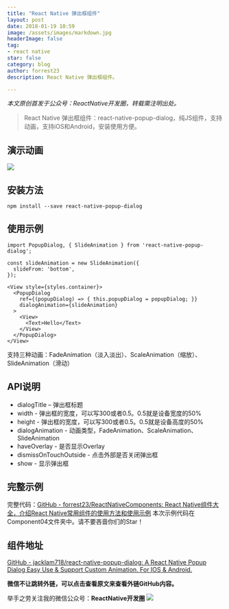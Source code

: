 ```yaml
---
title: "React Native 弹出框组件"
layout: post
date: 2018-01-19 10:59
image: /assets/images/markdown.jpg
headerImage: false
tag:
- react native
star: false
category: blog
author: forrest23
description: React Native 弹出框组件。

---
```

*本文原创首发于公众号：ReactNative开发圈，转载需注明出处。*

> React Native 弹出框组件：react-native-popup-dialog，纯JS组件，支持动画，支持iOS和Android，安装使用方便。

## 演示动画
![](http://pic.yupoo.com/forrest071/f83ea60f/9e910195.gif)

## 安装方法
`npm install --save react-native-popup-dialog`


## 使用示例
```
import PopupDialog, { SlideAnimation } from 'react-native-popup-dialog';

const slideAnimation = new SlideAnimation({
  slideFrom: 'bottom',
});

<View style={styles.container}>
  <PopupDialog
    ref={(popupDialog) => { this.popupDialog = popupDialog; }}
    dialogAnimation={slideAnimation}
  >
    <View>
      <Text>Hello</Text>
    </View>
  </PopupDialog>
</View>
```

支持三种动画：FadeAnimation（淡入淡出）、ScaleAnimation（缩放）、SlideAnimation（滑动）

##  API说明
* dialogTitle – 弹出框标题
* width - 弹出框的宽度，可以写300或者0.5。0.5就是设备宽度的50%
* height - 弹出框的宽度，可以写300或者0.5。0.5就是设备高度的50%
* dialogAnimation - 动画类型，FadeAnimation、ScaleAnimation、SlideAnimation
* haveOverlay - 是否显示Overlay
* dismissOnTouchOutside - 点击外部是否关闭弹出框
* show - 显示弹出框

## 完整示例
完整代码：[GitHub - forrest23/ReactNativeComponents: React Native组件大全，介绍React Native常用组件的使用方法和使用示例](https://github.com/forrest23/ReactNativeComponents)
本次示例代码在 Component04文件夹中。请不要吝啬你们的Star！

## 组件地址
[GitHub - jacklam718/react-native-popup-dialog: A React Native Popup Dialog Easy Use & Support Custom Animation. For IOS & Android.](https://github.com/jacklam718/react-native-popup-dialog)

**微信不让跳转外链，可以点击查看原文来查看外链GitHub内容。**

举手之劳关注我的微信公众号：**ReactNative开发圈**
![](http://pic.yupoo.com/forrest071/GW9CBRAi/medium.gif)
